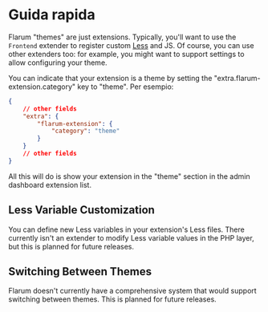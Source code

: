 # Guida rapida

Flarum "themes" are just extensions. Typically, you'll want to use the `Frontend` extender to register custom [Less](https://lesscss.org/#overview) and JS.
Of course, you can use other extenders too: for example, you might want to support settings to allow configuring your theme.

You can indicate that your extension is a theme by setting the "extra.flarum-extension.category" key to "theme". Per esempio:

```json
{
    // other fields
    "extra": {
        "flarum-extension": {
            "category": "theme"
        }
    }
    // other fields
}
```

All this will do is show your extension in the "theme" section in the admin dashboard extension list.

## Less Variable Customization

You can define new Less variables in your extension's Less files. There currently isn't an extender to modify Less variable values in the PHP layer, but this is planned for future releases.

## Switching Between Themes

Flarum doesn't currently have a comprehensive system that would support switching between themes. This is planned for future releases.

